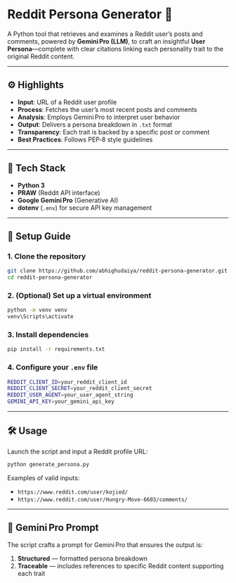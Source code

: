 # Reddit Persona Generator 🧩

A Python tool that retrieves and examines a Reddit user’s posts and comments, powered by **Gemini Pro (LLM)**, to craft an insightful **User Persona**—complete with clear citations linking each personality trait to the original Reddit content.

---

## ⚙️ Highlights

* **Input**: URL of a Reddit user profile
* **Process**: Fetches the user’s most recent posts and comments
* **Analysis**: Employs Gemini Pro to interpret user behavior
* **Output**: Delivers a persona breakdown in `.txt` format
* **Transparency**: Each trait is backed by a specific post or comment
* **Best Practices**: Follows PEP‑8 style guidelines

---

## 🧪 Tech Stack

* **Python 3**
* **PRAW** (Reddit API interface)
* **Google Gemini Pro** (Generative AI)
* **dotenv** (`.env`) for secure API key management

---

## 🚀 Setup Guide

### 1. Clone the repository

```bash
git clone https://github.com/abhighudaiya/reddit-persona-generator.git
cd reddit-persona-generator
```

### 2. (Optional) Set up a virtual environment

```bash
python -m venv venv
venv\Scripts\activate
```

### 3. Install dependencies

```bash
pip install -r requirements.txt
```

### 4. Configure your `.env` file

```bash
REDDIT_CLIENT_ID=your_reddit_client_id
REDDIT_CLIENT_SECRET=your_reddit_client_secret
REDDIT_USER_AGENT=your_user_agent_string
GEMINI_API_KEY=your_gemini_api_key
```

---

## 🛠️ Usage

Launch the script and input a Reddit profile URL:

```bash
python generate_persona.py
```

Examples of valid inputs:

* `https://www.reddit.com/user/kojied/`
* `https://www.reddit.com/user/Hungry-Move-6603/comments/`

---

## 🧠 Gemini Pro Prompt

The script crafts a prompt for Gemini Pro that ensures the output is:

1. **Structured** — formatted persona breakdown
2. **Traceable** — includes references to specific Reddit content supporting each trait


